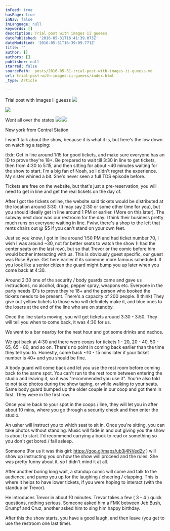 ```yaml
---
inFeed: true
hasPage: true
inNav: false
inLanguage: null
keywords: []
description: Trial post with images Ii gueess
datePublished: '2016-05-31T16:41:39.073Z'
dateModified: '2016-05-31T16:39:09.771Z'
title: ''
author: []
authors: []
publisher: null
starred: false
sourcePath: _posts/2016-05-31-trial-post-with-images-ii-gueess.md
url: trial-post-with-images-ii-gueess/index.html
_type: Article

---
```

Trial post with images Ii gueess
![](https://the-grid-user-content.s3-us-west-2.amazonaws.com/26b982e2-64c1-416d-9c76-89a39b1b1407.jpg)

  
![](https://the-grid-user-content.s3-us-west-2.amazonaws.com/479ec39c-4215-4bc2-8923-247a5c478d56.png)

Went all over the states
![](https://the-grid-user-content.s3-us-west-2.amazonaws.com/ce387e34-f642-42ed-8c33-7cff56c4cff3.jpg)
![](https://the-grid-user-content.s3-us-west-2.amazonaws.com/d4176a1d-2284-44f6-ac26-75ec7a730bb7.jpg)

New york from Central Station

I won't talk about the show, because it is what it is, but here's the low down on watching a taping:

tl:dr: Get in line around 1:15 for good tickets, and make sure everyone has an ID to prove they're 18+. Be prepared to wait till 3:30 in line to get tickets, then from 4:30 to 5:15, and then sitting for about ~40 minutes waiting for the show to start. I'm a big fan of Noah, so I didn't regret the experience. My sister whined a bit. She's never seen a full TDS episode before.

Tickets are free on the website, but that's just a pre-reservation, you will need to get in line and get the real tickets on the day of.

After I got the tickets online, the website said tickets would be distributed at the location around 3:30\. (It may say 2:30 or some other time for you), but you should ideally get in line around 1 PM or earlier. (More on this later). The subway next door was our restroom for the day. I think their business pretty much runs on everyone waiting in line. Fwiw, there's a shop to the left that rents chairs out @ $5 if you can't stand on your own feet.

Just so you know, I got in line around 1:50 PM and had ticket number 70, I wish I was around ~30, not for better seats to watch the show (I had the center seats on the last row), but so that Trevor or the comic before him would bother interacting with us. This is obviously guest specific, our guest was Rose Byrne. Get here earlier if its someone more famous scheduled. If you look like a senior citizen the guard might bump you up later when you come back at 4:30\.

Around 2:30 one of the security / body guards came and gave us instructions, no alcohol, drugs, pepper spray, weapons etc. Everyone in the party needs ID's to prove they're 18+ and the person who booked the tickets needs to be present. There's a capacity of 200 people. (I think) They give out yellow tickets to those who will definitely make it, and blue ones to the losers at the end of the line who are on standby.

Once the line starts moving, you will get tickets around 3:30 - 3:50\. They will tell you when to come back, it was 4:30 for us.

We went to a bar nearby for the nest hour and got some drinks and nachos.

We got back at 4:30 and there were coops for tickets 1 - 20, 20 - 40, 50 - 65, 65 - 80, and so on. There's no point in coming back earlier than the time they tell you to. Honestly, come back ~10 - 15 mins later if your ticket number is 40+ and you should be fine.

A body guard will come back and let you use the rest room before coming back to the same spot. You can't run to the rest room between entering the studio and leaving it, so it was "recommended you use it". You're also told to not take photos during the show taping, or while walking to your seats. Same body guard bumped up the older couple in our coop and got them in first. They were in the first row.

Once you're back to your spot in the coops / line, they will let you in after about 10 mins, where you go through a security check and then enter the studio.

An usher will instruct you to which seat to sit in. Once you're sitting, you can take photos without standing. Music will fade in and out giving you the show is about to start. I'd recommend carrying a book to read or something so you don't get bored / fall asleep.

Someone (For us it was this girl: https://goo.gl/maps/ub3j4NVed2v ) will show up instructing you on how the show will proceed and the rules. She was pretty funny about it, so I didn't mind it at all.

After another boring long wait, a standup comic will come and talk to the audience, and pump you up for the laughing / cheering / clapping. This is where it helps to have lower tickets, if you were hoping to interact (with the standup or Trevor).

He introduces Trevor in about 10 minutes. Trevor takes a few ( 3 - 4 ) quick questions, nothing serious. Someone asked him a FMK between Jeb Bush, Drumpf and Cruz, another asked him to sing him happy birthday.

After this the show starts, you have a good laugh, and then leave (you get to use the restroom one last time).